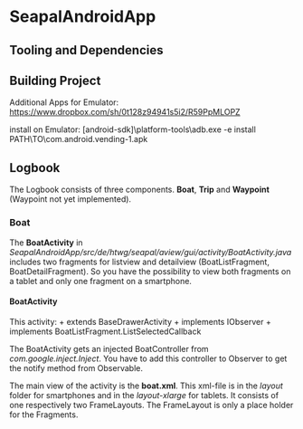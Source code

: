 SeapalAndroidApp
================

Tooling and Dependencies
------------------------



Building Project
----------------

Additional Apps for Emulator: https://www.dropbox.com/sh/0t128z94941s5i2/R59PpMLOPZ

install on Emulator: [android-sdk]\platform-tools\adb.exe -e install PATH\TO\com.android.vending-1.apk



Logbook
----------------

The Logbook consists of three components. **Boat**, **Trip** and **Waypoint** (Waypoint not yet implemented). 


### Boat

The **BoatActivity** in *SeapalAndroidApp/src/de/htwg/seapal/aview/gui/activity/BoatActivity.java* includes
two fragments for listview and detailview (BoatListFragment, BoatDetailFragment). So you have the possibility
to view both fragments on a tablet and only one fragment on a smartphone.

#### BoatActivity

This activity: 
				+ extends BaseDrawerActivity 
				+ implements IObserver
				+ implements BoatListFragment.ListSelectedCallback  

The BoatActivity gets an injected BoatController from *com.google.inject.Inject*. You have to add this controller
to Observer to get the notify method from Observable. 

The main view of the activity is the **boat.xml**. This xml-file is in the *layout* folder for smartphones and in the 
*layout-xlarge* for tablets. It consists of one respectively two FrameLayouts. The FrameLayout is only a place holder 
for the Fragments. 

